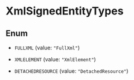 

# XmlSignedEntityTypes

## Enum


* `FULLXML` (value: `"FullXml"`)

* `XMLELEMENT` (value: `"XmlElement"`)

* `DETACHEDRESOURCE` (value: `"DetachedResource"`)



